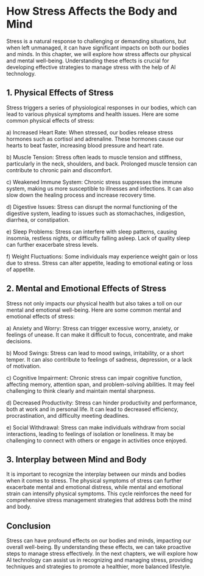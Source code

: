 # How Stress Affects the Body and Mind

Stress is a natural response to challenging or demanding situations, but when left unmanaged, it can have significant impacts on both our bodies and minds. In this chapter, we will explore how stress affects our physical and mental well-being. Understanding these effects is crucial for developing effective strategies to manage stress with the help of AI technology.

## 1. Physical Effects of Stress

Stress triggers a series of physiological responses in our bodies, which can lead to various physical symptoms and health issues. Here are some common physical effects of stress:

a) Increased Heart Rate: When stressed, our bodies release stress hormones such as cortisol and adrenaline. These hormones cause our hearts to beat faster, increasing blood pressure and heart rate.

b) Muscle Tension: Stress often leads to muscle tension and stiffness, particularly in the neck, shoulders, and back. Prolonged muscle tension can contribute to chronic pain and discomfort.

c) Weakened Immune System: Chronic stress suppresses the immune system, making us more susceptible to illnesses and infections. It can also slow down the healing process and increase recovery time.

d) Digestive Issues: Stress can disrupt the normal functioning of the digestive system, leading to issues such as stomachaches, indigestion, diarrhea, or constipation.

e) Sleep Problems: Stress can interfere with sleep patterns, causing insomnia, restless nights, or difficulty falling asleep. Lack of quality sleep can further exacerbate stress levels.

f) Weight Fluctuations: Some individuals may experience weight gain or loss due to stress. Stress can alter appetite, leading to emotional eating or loss of appetite.

## 2. Mental and Emotional Effects of Stress

Stress not only impacts our physical health but also takes a toll on our mental and emotional well-being. Here are some common mental and emotional effects of stress:

a) Anxiety and Worry: Stress can trigger excessive worry, anxiety, or feelings of unease. It can make it difficult to focus, concentrate, and make decisions.

b) Mood Swings: Stress can lead to mood swings, irritability, or a short temper. It can also contribute to feelings of sadness, depression, or a lack of motivation.

c) Cognitive Impairment: Chronic stress can impair cognitive function, affecting memory, attention span, and problem-solving abilities. It may feel challenging to think clearly and maintain mental sharpness.

d) Decreased Productivity: Stress can hinder productivity and performance, both at work and in personal life. It can lead to decreased efficiency, procrastination, and difficulty meeting deadlines.

e) Social Withdrawal: Stress can make individuals withdraw from social interactions, leading to feelings of isolation or loneliness. It may be challenging to connect with others or engage in activities once enjoyed.

## 3. Interplay between Mind and Body

It is important to recognize the interplay between our minds and bodies when it comes to stress. The physical symptoms of stress can further exacerbate mental and emotional distress, while mental and emotional strain can intensify physical symptoms. This cycle reinforces the need for comprehensive stress management strategies that address both the mind and body.

## Conclusion

Stress can have profound effects on our bodies and minds, impacting our overall well-being. By understanding these effects, we can take proactive steps to manage stress effectively. In the next chapters, we will explore how AI technology can assist us in recognizing and managing stress, providing techniques and strategies to promote a healthier, more balanced lifestyle.
